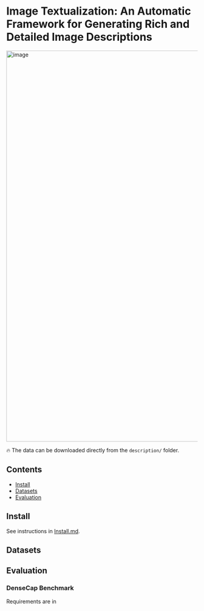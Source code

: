 # Image Textualization: An Automatic Framework for Generating Rich and Detailed Image Descriptions
<img width="1029" alt="image" src="https://github.com/sterzhang/image-textualization/assets/119802220/4048a807-bab8-40dc-959f-dd6ddeb10b7c">


🔥 The data can be downloaded directly from the `description/` folder.

## Contents
- [Install](#install)
- [Datasets](https://github.com/haotian-liu/LLaVA/blob/main/docs/Data.md)
- [Evaluation](#evaluation)

## Install
See instructions in [Install.md](https://github.com/sterzhang/image-textualization/blob/main/docs/install.md).

## Datasets

## Evaluation
### DenseCap Benchmark
Requirements are in 
